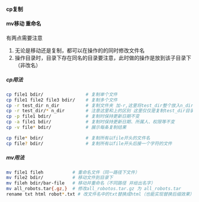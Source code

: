 #### cp复制
#### mv移动 重命名
有两点需要注意
1. 无论是移动还是复制，都可以在操作的的同时修改文件名
2. 操作目录时，目录下存在同名的目录要注意，此时做的操作是放到该子目录下（非改名）

##### cp用法
```bash
cp file1 bdir/                # 复制单个文件
cp file1 file2 file3 bdir/    # 复制多个文件
cp -r test_dir n_dir          # 复制文件夹 加-r,这里将test_dir整个放入n_dir中
cp -r test_dir/* n_dir        # 注意这里和上的区别 这里仅仅是复制test_dir目录下的内容到 n_dir
cp -p file1 bdir/             # 复制时保持更新日期不变
cp -a file1 bdir/             # 复制时保持更新日期、所属人、权限等不变
cp -v file* bdir/             # 展示每条复制结果

cp file* bdir/                # 复制所有以file开头的文件名
cp file? bdir/                # 复制所有以file开头后接一个字符的文件
```

##### mv用法
```bash
mv file1 fileh           # 重命名文件（同一路径下文件）
mv file2 bdir/           # 移动文件到目录下
mv fileh bdir/bar-file   # 移动并重命名（不同路径 并给出名字）
mv all_robots.tar{.gz,}  # 修改all_robotos.tar.gz 为 all_robots.tar
rename txt html robot*.txt # 改文件名中的txt替换成html（也能实现替换后缀效果）
```
